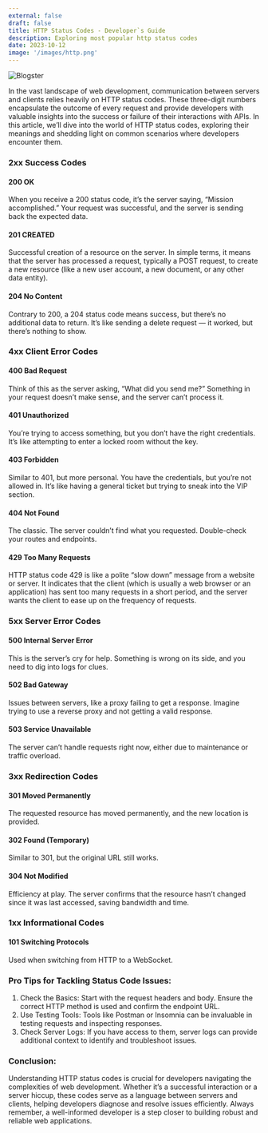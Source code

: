 ```yaml
---
external: false
draft: false
title: HTTP Status Codes - Developer`s Guide
description: Exploring most popular http status codes
date: 2023-10-12
image: '/images/http.png'
---
```


![Blogster](/images/http.png)

In the vast landscape of web development, communication between servers and clients relies heavily on HTTP status codes. These three-digit numbers encapsulate the outcome of every request and provide developers with valuable insights into the success or failure of their interactions with APIs. In this article, we’ll dive into the world of HTTP status codes, exploring their meanings and shedding light on common scenarios where developers encounter them.

### 2xx Success Codes
#### 200 OK

When you receive a 200 status code, it’s the server saying, “Mission accomplished.” Your request was successful, and the server is sending back the expected data.

#### 201 CREATED

Successful creation of a resource on the server. In simple terms, it means that the server has processed a request, typically a POST request, to create a new resource (like a new user account, a new document, or any other data entity).

#### 204 No Content
Contrary to 200, a 204 status code means success, but there’s no additional data to return. It’s like sending a delete request — it worked, but there’s nothing to show.

### 4xx Client Error Codes

#### 400 Bad Request
Think of this as the server asking, “What did you send me?” Something in your request doesn’t make sense, and the server can’t process it.

#### 401 Unauthorized
You’re trying to access something, but you don’t have the right credentials. It’s like attempting to enter a locked room without the key.

#### 403 Forbidden
Similar to 401, but more personal. You have the credentials, but you’re not allowed in. It’s like having a general ticket but trying to sneak into the VIP section.

#### 404 Not Found
The classic. The server couldn’t find what you requested. Double-check your routes and endpoints.

#### 429 Too Many Requests
HTTP status code 429 is like a polite “slow down” message from a website or server. It indicates that the client (which is usually a web browser or an application) has sent too many requests in a short period, and the server wants the client to ease up on the frequency of requests.

### 5xx Server Error Codes

#### 500 Internal Server Error
This is the server’s cry for help. Something is wrong on its side, and you need to dig into logs for clues.

#### 502 Bad Gateway
Issues between servers, like a proxy failing to get a response. Imagine trying to use a reverse proxy and not getting a valid response.

#### 503 Service Unavailable
The server can’t handle requests right now, either due to maintenance or traffic overload.

### 3xx Redirection Codes
#### 301 Moved Permanently
The requested resource has moved permanently, and the new location is provided.

#### 302 Found (Temporary)
Similar to 301, but the original URL still works.

#### 304 Not Modified
Efficiency at play. The server confirms that the resource hasn’t changed since it was last accessed, saving bandwidth and time.

### 1xx Informational Codes
#### 101 Switching Protocols
Used when switching from HTTP to a WebSocket.


### Pro Tips for Tackling Status Code Issues:
1. Check the Basics: Start with the request headers and body. Ensure the correct HTTP method is used and confirm the endpoint URL.
2. Use Testing Tools: Tools like Postman or Insomnia can be invaluable in testing requests and inspecting responses.
3. Check Server Logs: If you have access to them, server logs can provide additional context to identify and troubleshoot issues.

### Conclusion:
Understanding HTTP status codes is crucial for developers navigating the complexities of web development. Whether it’s a successful interaction or a server hiccup, these codes serve as a language between servers and clients, helping developers diagnose and resolve issues efficiently. Always remember, a well-informed developer is a step closer to building robust and reliable web applications.